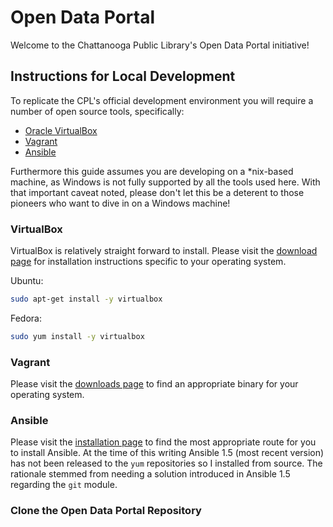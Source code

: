 Open Data Portal
================

Welcome to the Chattanooga Public Library's Open Data Portal initiative! 

## Instructions for Local Development

To replicate the CPL's official development environment you will require a number of open source tools, specifically: 

* [Oracle VirtualBox](https://www.virtualbox.org/)
* [Vagrant](http://www.vagrantup.com/)
* [Ansible](http://www.ansible.com/home)

Furthermore this guide assumes you are developing on a *nix-based machine, as Windows is not fully supported by all the tools used here. With that important caveat noted, please don't let this be a deterent to those pioneers who want to dive in on a Windows machine!

### VirtualBox

VirtualBox is relatively straight forward to install. Please visit the [download page](https://www.virtualbox.org/wiki/Downloads) for installation instructions specific to your operating system.

Ubuntu:
```bash
sudo apt-get install -y virtualbox
```

Fedora:
```bash
sudo yum install -y virtualbox
```

### Vagrant

Please visit the [downloads page](http://www.vagrantup.com/downloads.html) to find an appropriate binary for your operating system.

### Ansible

Please visit the [installation page](http://docs.ansible.com/intro_installation.html#running-from-source) to find the most appropriate route for you to install Ansible. At the time of this writing Ansible 1.5 (most recent version) has not been released to the `yum` repositories so I installed from source. The rationale stemmed from needing a solution introduced in Ansible 1.5 regarding the `git` module.

### Clone the Open Data Portal Repository